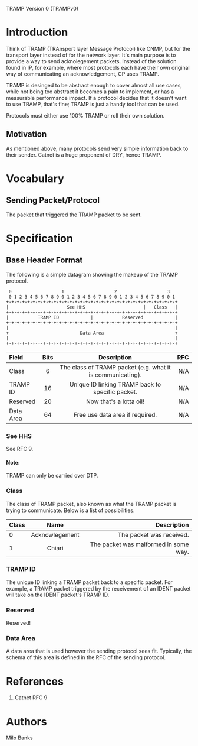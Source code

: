 TRAMP Version 0 (TRAMPv0)

# Introduction
Think of TRAMP (TRAnsport layer Message Protocol) like CNMP, but for the transport layer
instead of for the network layer. It's main purpose is to provide a way to send acknolegement
packets. Instead of the solution found in IP, for example, where most protocols each have
their own original way of communicating an acknowledgement, CP uses TRAMP.

TRAMP is desinged to be abstract enough to cover almost all use cases, while not being too
abstract it becomes a pain to implement, or has a measurable performance impact. If a protocol
decides that it doesn't want to use TRAMP, that's fine; TRAMP is just a handy tool that can be
used.

Protocols must either use 100% TRAMP or roll their own solution.

## Motivation
As mentioned above, many protocols send very simple information back to their sender. Catnet
is a huge proponent of DRY, hence TRAMP.

# Vocabulary

## Sending Packet/Protocol
The packet that triggered the TRAMP packet to be sent.

# Specification

## Base Header Format
The following is a simple datagram showing the makeup of the TRAMP protocol.

~~~
 0                   1                   2                   3
 0 1 2 3 4 5 6 7 8 9 0 1 2 3 4 5 6 7 8 9 0 1 2 3 4 5 6 7 8 9 0 1
+-+-+-+-+-+-+-+-+-+-+-+-+-+-+-+-+-+-+-+-+-+-+-+-+-+-+-+-+-+-+-+-+
|                      See HHS                      |   Class   |
+-+-+-+-+-+-+-+-+-+-+-+-+-+-+-+-+-+-+-+-+-+-+-+-+-+-+-+-+-+-+-+-+
|           TRAMP ID            |           Reserved            |
+-+-+-+-+-+-+-+-+-+-+-+-+-+-+-+-+-+-+-+-+-+-+-+-+-+-+-+-+-+-+-+-+
|                                                               |
+                           Data Area                           +
|                                                               |
+-+-+-+-+-+-+-+-+-+-+-+-+-+-+-+-+-+-+-+-+-+-+-+-+-+-+-+-+-+-+-+-+
~~~

| Field | Bits | Description | RFC |
| :---- | :--: | :---------: | --: |
| Class | 6 | The class of TRAMP packet (e.g. what it is communicating). | N/A |
| TRAMP ID | 16 | Unique ID linking TRAMP back to specific packet. | N/A|
| Reserved | 20 | Now that's a lotta oil! | N/A |
| Data Area | 64 | Free use data area if required. | N/A |

### See HHS
See RFC 9.

#### Note:
TRAMP can only be carried over DTP.

### Class
The class of TRAMP packet, also known as what the TRAMP packet is trying to communicate.
Below is a list of possibilities.

| Class | Name | Description |
| :---- | :--: | ----------: |
| 0 | Acknowlegement | The packet was received. |
| 1 | Chiari | The packet was malformed in some way. |

### TRAMP ID
The unique ID linking a TRAMP packet back to a specific packet. For example, a TRAMP
packet triggered by the receivement of an IDENT packet will take on the IDENT packet's
TRAMP ID.

### Reserved
Reserved!

### Data Area
A data area that is used however the sending protocol sees fit. Typically, the schema
of this area is defined in the RFC of the sending protocol.

# References
1. Catnet RFC 9

# Authors
Milo Banks

